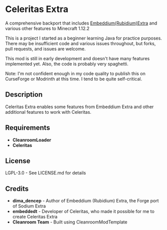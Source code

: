 # Celeritas Extra

A comprehensive backport that includes [Embeddium(Rubidium)Extra](https://github.com/embeddedt/rubidium-extra) and various other features to Minecraft 1.12.2

This is a project I started as a beginner learning Java for practice purposes.
There may be insufficient code and various issues throughout, but forks, pull requests, and issues are welcome.

This mod is still in early development and doesn't have many features implemented yet.
Also, the code is probably very spaghetti.

Note: I'm not confident enough in my code quality to publish this on CurseForge or Modrinth at this time. I tend to be quite self-critical.

## Description

Celeritas Extra enables some features from Embeddium Extra and other additional features to work with Celeritas.

## Requirements

* **CleanroomLoader**
* **Celeritas**

## License

LGPL-3.0 - See LICENSE.md for details

## Credits

* **dima_dencep** - Author of Embeddium (Rubidium) Extra, the Forge port of Sodium Extra
* **embeddedt** - Developer of Celeritas, who made it possible for me to create Celeritas Extra
* **Cleanroom Team** - Built using CleanroomModTemplate
